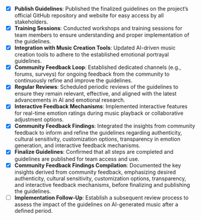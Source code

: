 - [x] **Publish Guidelines**: Published the finalized guidelines on the project’s official GitHub repository and website for easy access by all stakeholders.
- [x] **Training Sessions**: Conducted workshops and training sessions for team members to ensure understanding and proper implementation of the guidelines.
- [x] **Integration with Music Creation Tools**: Updated AI-driven music creation tools to adhere to the established emotional portrayal guidelines.
- [x] **Community Feedback Loop**: Established dedicated channels (e.g., forums, surveys) for ongoing feedback from the community to continuously refine and improve the guidelines.
- [x] **Regular Reviews**: Scheduled periodic reviews of the guidelines to ensure they remain relevant, effective, and aligned with the latest advancements in AI and emotional research.
- [x] **Interactive Feedback Mechanisms**: Implemented interactive features for real-time emotion ratings during music playback or collaborative adjustment options.
- [x] **Community Feedback Findings**: Integrated the insights from community feedback to inform and refine the guidelines regarding authenticity, cultural sensitivity, customization options, transparency in emotion generation, and interactive feedback mechanisms.
- [x] **Finalize Guidelines**: Confirmed that all steps are completed and guidelines are published for team access and use.
- [x] **Community Feedback Findings Compilation**: Documented the key insights derived from community feedback, emphasizing desired authenticity, cultural sensitivity, customization options, transparency, and interactive feedback mechanisms, before finalizing and publishing the guidelines.
- [ ] **Implementation Follow-Up**: Establish a subsequent review process to assess the impact of the guidelines on AI-generated music after a defined period.